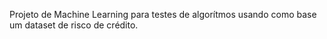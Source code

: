 Projeto de Machine Learning para testes de algorítmos usando como base um dataset de risco de crédito.

